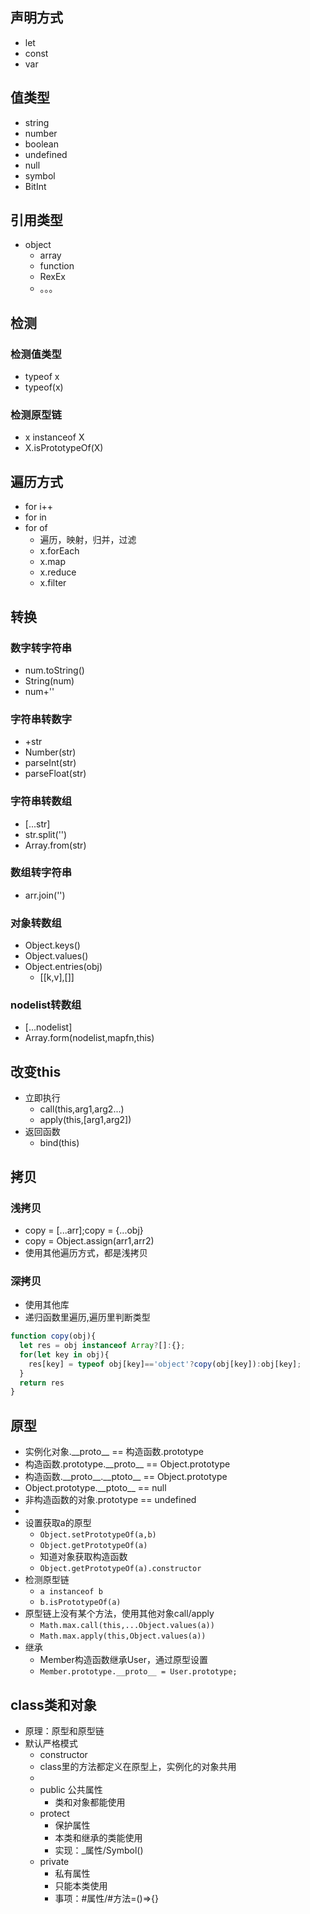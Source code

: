 ## 声明方式
- let
- const
- var

## 值类型
- string
- number
- boolean
- undefined
- null
- symbol
- BitInt

## 引用类型
- object
  - array
  - function
  - RexEx
  - 。。。

## 检测
### 检测值类型
- typeof x
- typeof(x)
### 检测原型链
- x instanceof X
- X.isPrototypeOf(X)

## 遍历方式
- for i++
- for in
- for of
  - 遍历，映射，归并，过滤
  - x.forEach
  - x.map
  - x.reduce
  - x.filter

## 转换
### 数字转字符串
- num.toString()
- String(num)
- num+''
### 字符串转数字
- +str
- Number(str)
- parseInt(str)
- parseFloat(str)
### 字符串转数组
- [...str]
- str.split('')
- Array.from(str)
### 数组转字符串
- arr.join('')
### 对象转数组
- Object.keys()
- Object.values()
- Object.entries(obj)
  - [[k,v],[]]
### nodelist转数组
- [...nodelist]
- Array.form(nodelist,mapfn,this)

## 改变this
- 立即执行
  - call(this,arg1,arg2...)
  - apply(this,[arg1,arg2])
- 返回函数
  - bind(this)

## 拷贝
### 浅拷贝
- copy = [...arr];copy = {...obj}
- copy = Object.assign(arr1,arr2)
- 使用其他遍历方式，都是浅拷贝
### 深拷贝
- 使用其他库
- 递归函数里遍历,遍历里判断类型
```javascript
function copy(obj){
  let res = obj instanceof Array?[]:{};
  for(let key in obj){
    res[key] = typeof obj[key]=='object'?copy(obj[key]):obj[key];
  }
  return res
}
```


## 原型
- 实例化对象.\_\_proto\_\_ == 构造函数.prototype
- 构造函数.prototype.\_\_proto\_\_ == Object.prototype
- 构造函数.\_\_proto\_\_.\_\_ptoto\_\_ == Object.prototype
- Object.prototype.\_\_ptoto\_\_ == null
- 非构造函数的对象.prototype == undefined
- 
- 设置获取a的原型
  - `Object.setPrototypeOf(a,b)`
  - `Object.getPrototypeOf(a)`
  - 知道对象获取构造函数
  - `Object.getPrototypeOf(a).constructor`
- 检测原型链
  - `a instanceof b`
  - `b.isPrototypeOf(a)`
- 原型链上没有某个方法，使用其他对象call/apply
  - `Math.max.call(this,...Object.values(a))`
  - `Math.max.apply(this,Object.values(a))`
- 继承
  - Member构造函数继承User，通过原型设置
  - `Member.prototype.__proto__ = User.prototype;`

## class类和对象
- 原理：原型和原型链
- 默认严格模式
  - constructor
  - class里的方法都定义在原型上，实例化的对象共用
  - 
  - public 公共属性 
    - 类和对象都能使用
  - protect 
    - 保护属性 
    - 本类和继承的类能使用 
    - 实现：_属性/Symbol()
  - private 
    - 私有属性 
    - 只能本类使用 
    - 事项：#属性/#方法=()=>{}